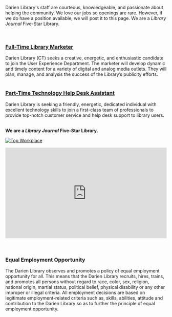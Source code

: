 <div class="row margin-bottom-30">
<div class="col-md-6">

Darien Library's staff are courteous, knowledgeable, and passionate about helping the community. We love our jobs so openings are rare. However, if we do have a position available, we will post it to this page. We are a _Library Journal_ Five-Star Library.

<br />

### [Full-Time Library Marketer](https://dar.to/3gqmpl6 "Full-Time Library Marketer")
Darien Library (CT) seeks a creative, energetic, and enthusiastic candidate to join the User Experience Department. The marketer will develop dynamic and timely content for a variety of digital and analog media outlets. They will plan, manage, and analysis the success of the Library’s publicity efforts.
<br />
<br />

### [Part-Time Technology Help Desk Assistant](https://dar.to/2YsaZoi "Part-Time Technology Help Desk Assistant")
Darien Library is seeking a friendly, energetic, dedicated individual with excellent technology skills to join a first-class team of professionals to provide top-notch customer service and help desk support to library users.
<br />
<br />

**We are a _Library Journal_ Five-Star Library.**

<div class="row margin-bottom-20">
<div class="col-md-6">

<a href="https://dar.to/2Re2Gd7"><img class="img-responsive" src="/uploads/logos/2018_top_places_to_work_award.jpg" alt="Top Workplace" /></a>
<br />
</div>
</div>

</div>
<div class="col-md-6">

<style>.embed-container { position: relative; padding-bottom: 56.25%; height: 0; overflow: hidden; max-width: 100%; } .embed-container iframe, .embed-container object, .embed-container embed { position: absolute; top: 0; left: 0; width: 100%; height: 100%; }</style><div class='embed-container'><iframe src='https://player.vimeo.com/video/168811222' frameborder='0' webkitAllowFullScreen mozallowfullscreen allowFullScreen></iframe></div>
<br />
<br />

### Equal Employment Opportunity

The Darien Library observes and promotes a policy of equal employment opportunity for all. This means that the Darien Library recruits, hires, trains, and promotes all persons without regard to race, color, sex, religion, national origin, martial status, political belief, physical disability or any other improper or illegal criteria. All employment decisions are based on legitimate employment-related criteria such as, skills, abilities, attitude and contribution to the Darien Library so as to further the principle of equal employment opportunity.
</div>
</div>
